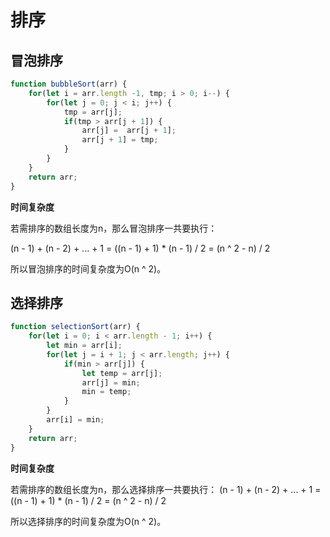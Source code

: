 # 排序

## 冒泡排序

```javascript
function bubbleSort(arr) {
    for(let i = arr.length -1, tmp; i > 0; i--) {
        for(let j = 0; j < i; j++) {
            tmp = arr[j];
            if(tmp > arr[j + 1]) {
                arr[j] =  arr[j + 1];
                arr[j + 1] = tmp;
            }
        }
    }
    return arr;
}
```
**时间复杂度**

若需排序的数组长度为n，那么冒泡排序一共要执行：

(n - 1) + (n - 2) + ... + 1 = ((n - 1) + 1) * (n - 1) / 2 = (n ^ 2 - n) / 2

所以冒泡排序的时间复杂度为O(n ^ 2)。

## 选择排序

```javascript
function selectionSort(arr) {
    for(let i = 0; i < arr.length - 1; i++) {
        let min = arr[i];
        for(let j = i + 1; j < arr.length; j++) {
            if(min > arr[j]) {
                let temp = arr[j];
                arr[j] = min;
                min = temp;
            }
        }
        arr[i] = min;
    }
    return arr;
}
```
**时间复杂度**

若需排序的数组长度为n，那么选择排序一共要执行：
(n - 1) + (n - 2) + ... + 1 = ((n - 1) + 1) * (n - 1) / 2 = (n ^ 2 - n) / 2

所以选择排序的时间复杂度为O(n ^ 2)。